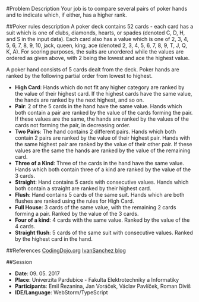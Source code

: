 ﻿#Problem Description
Your job is to compare several pairs of poker hands and to indicate which, if either, has a higher rank.

##Poker rules description
A poker deck contains 52 cards - each card has a suit which is one of clubs, diamonds, hearts, or spades (denoted C, D, H, and S in the input data). Each card also has a value which is one of 2, 3, 4, 5, 6, 7, 8, 9, 10, jack, queen, king, ace (denoted 2, 3, 4, 5, 6, 7, 8, 9, T, J, Q, K, A). For scoring purposes, the suits are unordered while the values are ordered as given above, with 2 being the lowest and ace the highest value.

A poker hand consists of 5 cards dealt from the deck. Poker hands are ranked by the following partial order from lowest to highest.

- **High Card**: Hands which do not fit any higher category are ranked by the value of their highest card. If the highest cards have the same value, the hands are ranked by the next highest, and so on.
- **Pair**: 2 of the 5 cards in the hand have the same value. Hands which both contain a pair are ranked by the value of the cards forming the pair. If these values are the same, the hands are ranked by the values of the cards not forming the pair, in decreasing order.
- **Two Pairs**: The hand contains 2 different pairs. Hands which both contain 2 pairs are ranked by the value of their highest pair. Hands with the same highest pair are ranked by the value of their other pair. If these values are the same the hands are ranked by the value of the remaining card.
- **Three of a Kind**: Three of the cards in the hand have the same value. Hands which both contain three of a kind are ranked by the value of the 3 cards.
- **Straight**: Hand contains 5 cards with consecutive values. Hands which both contain a straight are ranked by their highest card.
- **Flush**: Hand contains 5 cards of the same suit. Hands which are both flushes are ranked using the rules for High Card.
- **Full House**: 3 cards of the same value, with the remaining 2 cards forming a pair. Ranked by the value of the 3 cards.
- **Four of a kind**: 4 cards with the same value. Ranked by the value of the 4 cards.
- **Straight flush**: 5 cards of the same suit with consecutive values. Ranked by the highest card in the hand.

##References
[CodingDojo.org](http://codingdojo.org/kata/PokerHands/)
[IvanSanchez blog](isanchez.net/2009/04/19/ruby-coding-dojo-this-week/)

##Session

- **Date**: 09. 05. 2017
- **Place**: Univerzita Pardubice - Fakulta Elektrotechniky a Informatiky
- **Participants**: Emil Řezanina, Jan Voráček, Václav Pavlíček, Roman Diviš
- **IDE/Language**: WebStorm/TypeScript
